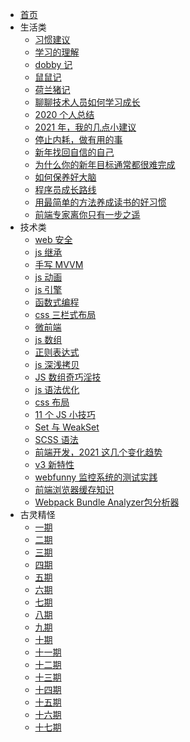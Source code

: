 <!--
 * @Author: caixin
 * @Date: 2021-06-10 10:06:40
 * @LastEditTime: 2022-08-08 15:00:04
 * @LastEditors: 蔡鑫 1058360098@qq.com
 * @Description: 修改目录
 * @FilePath: \docsify\docs\_sidebar.md
-->
- [首页](./README.md)
- 生活类
  - [习惯建议](articles/life/l1.md)
  - [学习的理解](articles/life/l2.md)
  - [dobby 记](articles/life/l3.md)
  - [鼠鼠记](articles/life/l4.md)
  - [荷兰猪记](articles/life/l5.md)
  - [聊聊技术人员如何学习成长](articles/life/l6.md)
  - [2020 个人总结](articles/life/l8.md)
  - [2021 年，我的几点小建议](articles/life/l7.md)
  - [停止内耗，做有用的事](articles/life/l9.md)
  - [新年找回自信的自己](articles/life/l10.md)
  - [为什么你的新年目标通常都很难完成](articles/life/l11.md)
  - [如何保养好大脑](articles/life/l12.md)
  - [程序员成长路线](articles/life/l13.md)
  - [用最简单的方法养成读书的好习惯](articles/life/l14.md)
  - [前端专家离你只有一步之遥](articles/life/l15.md)
  <!-- * [前端专家离你只有一步之遥](articles/life/l15.md) -->
- 技术类
  - [web 安全](articles/technical/t1.md)
  - [js 继承](articles/technical/t2.md)
  - [手写 MVVM](articles/technical/t3.md)
  - [js 动画](articles/technical/t4.md)
  - [js 引擎](articles/technical/t5.md)
  - [函数式编程](articles/technical/t6.md)
  - [css 三栏式布局](articles/technical/t7.md)
  - [微前端](articles/technical/t8.md)
  - [js 数组](articles/technical/t9.md)
  - [正则表达式](articles/technical/t10.md)
  - [js 深浅拷贝](articles/technical/t11.md)
  - [JS 数组奇巧淫技](articles/technical/t12.md)
  - [js 语法优化](articles/technical/t13.md)
  - [css 布局](articles/technical/t14.md)
  - [11 个 JS 小技巧](articles/technical/t15.md)
  - [Set 与 WeakSet](articles/technical/t16.md)
  - [SCSS 语法](articles/technical/t17.md)
  - [前端开发，2021 这几个变化趋势](articles/technical/t18.md)
  - [v3 新特性](articles/technical/t19.md)
  - [webfunny 监控系统的测试实践](articles/technical/t20.md)
  - [前端浏览器缓存知识](articles/technical/t21.md)
  - [Webpack Bundle Analyzer包分析器](articles/technical/t22.md)
- 古灵精怪
  - [一期](articles/fun/f1.md)
  - [二期](articles/fun/f2.md)
  - [三期](articles/fun/f3.md)
  - [四期](articles/fun/f4.md)
  - [五期](articles/fun/f5.md)
  - [六期](articles/fun/f6.md)
  - [七期](articles/fun/f7.md)
  - [八期](articles/fun/f8.md)
  - [九期](articles/fun/f9.md)
  - [十期](articles/fun/f10.md)
  - [十一期](articles/fun/f11.md)
  - [十二期](articles/fun/f12.md)
  - [十三期](articles/fun/f13.md)
  - [十四期](articles/fun/f14.md)
  - [十五期](articles/fun/f15.md)
  - [十六期](articles/fun/f16.md)
  - [十七期](articles/fun/f17.md)
